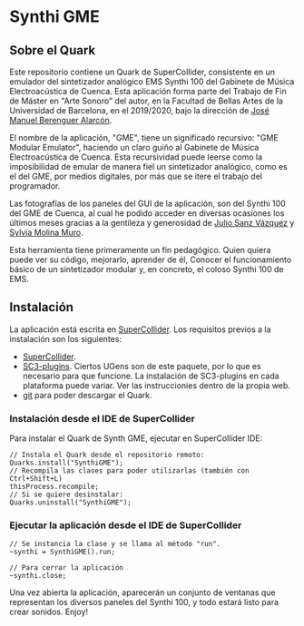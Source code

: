 # Synthi GME

## Sobre el Quark

Este repositorio contiene un Quark de SuperCollider, consistente en un emulador del sintetizador analógico EMS Synthi 100 del Gabinete de Música Electroacústica de Cuenca.
Esta aplicación forma parte del Trabajo de Fin de Máster en "Arte Sonoro" del autor, en la Facultad de Bellas Artes de la Universidad de Barcelona, en el 2019/2020, bajo la dirección de [José Manuel Berenguer Alarcón](http://www.sonoscop.net/jmb/).

El nombre de la aplicación, "GME", tiene un significado recursivo: "GME Modular Emulator", haciendo un claro guiño al Gabinete de Música Electroacústica de Cuenca. Esta recursividad puede leerse como la imposibilidad de emular de manera fiel un sintetizador analógico, como es el del GME, por medios digitales, por más que se itere el trabajo del programador. 

Las fotografías de los paneles del GUI de la aplicación, son del Synthi 100 del GME de Cuenca, al cual he podido acceder en diversas ocasiones los últimos meses gracias a la gentileza y generosidad de [Julio Sanz Vázquez](https://www.facebook.com/juliosanzvaz) y [Sylvia Molina Muro](https://www.facebook.com/sylvia.mmuro).

Esta herramienta tiene primeramente un fin pedagógico. Quien quiera puede ver su código, mejorarlo, aprender de él, Conocer el funcionamiento básico de un sintetizador modular y, en concreto, el coloso Synthi 100 de EMS.


## Instalación

La aplicación está escrita en [SuperCollider](https://github.com/supercollider/supercollider). Los requisitos previos a la instalación son los siguientes:

* [SuperCollider](https://github.com/supercollider/supercollider).
* [SC3-plugins](https://github.com/supercollider/sc3-plugins). Ciertos UGens son de este paquete, por lo que es necesario para que funcione. La instalación de SC3-plugins en cada plataforma puede variar. Ver las instruccionies dentro de la propia web.
* [git](https://git-scm.com/) para poder descargar el Quark.

### Instalación desde el IDE de SuperCollider

Para instalar el Quark de Synth GME, ejecutar en SuperCollider IDE:

	// Instala el Quark desde el repositorio remoto:
    Quarks.install("SynthiGME");
    // Recompila las clases para poder utilizarlas (también con Ctrl+Shift+L)
    thisProcess.recompile;
    // Si se quiere desinstalar:
    Quarks.uninstall("SynthiGME");


### Ejecutar la aplicación desde el IDE de SuperCollider


	// Se instancia la clase y se llama al método "run".
    ~synthi = SynthiGME().run;
    
    // Para cerrar la aplicación
    ~synthi.close;

Una vez abierta la aplicación, aparecerán un conjunto de ventanas que representan los diversos paneles del Synthi 100, y todo estará listo para crear sonidos.
Enjoy!

